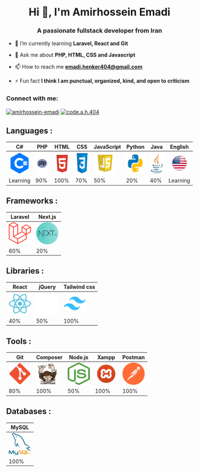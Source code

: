 <h1 align="center">Hi 👋, I'm Amirhossein Emadi</h1>
<h3 align="center">A passionate fullstack developer from Iran</h3>

- 🌱 I’m currently learning **Laravel, React and Git**

- 💬 Ask me about **PHP, HTML, CSS and Javascript**

- 📫 How to reach me **emadi.henker404@gmail.com**

- ⚡ Fun fact **I think I am punctual, organized, kind, and open to criticism**

<h3 align="left">Connect with me:</h3>
<p align="left">
<a href="https://stackoverflow.com/users/22668974" target="blank"><img align="center" src="https://raw.githubusercontent.com/rahuldkjain/github-profile-readme-generator/master/src/images/icons/Social/stack-overflow.svg" alt="amirhossein-emadi" height="30" width="40" /></a>
<a href="https://instagram.com/code.a.h.404" target="blank"><img align="center" src="https://raw.githubusercontent.com/rahuldkjain/github-profile-readme-generator/master/src/images/icons/Social/instagram.svg" alt="code.a.h.404" height="30" width="40" /></a></p>

## Languages :

| C#                                                                         | PHP                                                                  | HTML                                                                    | CSS                                                                  | JavaScript                                                                | Python                                                                        | Java                                                                    | English                                                          |
| -------------------------------------------------------------------------- | -------------------------------------------------------------------- | ----------------------------------------------------------------------- | -------------------------------------------------------------------- | ------------------------------------------------------------------------- | ----------------------------------------------------------------------------- | ----------------------------------------------------------------------- | ---------------------------------------------------------------- |
| <img src="cSharpIcon.png" alt="C Sharp" title="C#" width="60" height="60"> | <img src="phpIcon.png" alt="php" title="PHP" width="60" height="60"> | <img src="htmlIcon.png" alt="html" title="HTML" width="60" height="60"> | <img src="cssIcon.png" alt="css" title="CSS" width="60" height="60"> | <img src="jsIcon.png" alt="js" title="JavaScript" width="60" height="60"> | <img src="pythonIcon.png" alt="python" title="Python" width="60" height="60"> | <img src="javaIcon.png" alt="java" title="Java" width="60" height="60"> | <img src="english.png" alt="english" title="English" width="60"> |
| Learning                                                                   | 90%                                                                  | 100%                                                                    | 70%                                                                  | 50%                                                                       | 20%                                                                           | 40%                                                                     | Learning                                                         |

## Frameworks :

| Laravel                                                                          | Next.js                                                                         |
| -------------------------------------------------------------------------------- | ------------------------------------------------------------------------------- |
| <img src="laravelIcon.png" alt="laravel" title="Laravel" width="60" height="60"> | <img src="nextJsIcon.webp" alt="next.js" title="NextJs" width="60" height="60"> |
| 60%                                                                              | 20%                                                                             |

## Libraries :

| React                                                                       | jQuery                                                                        | Tailwind css                                                                       |
| --------------------------------------------------------------------------- | ----------------------------------------------------------------------------- | ---------------------------------------------------------------------------------- |
| <img src="reactIcon.webp" alt="react" title="React" width="60" height="60"> | <img src="jqueryIcon.png" alt="jQuery" title="JQuery" width="60" height="60"> | <img src="tailwindCssIcon.png" alt="tailwind css" title="Tailwind css" width="60"> |
| 40%                                                                         | 50%                                                                           | 100%                                                                               |

## Tools :

| Git                                                                  | Composer                                                                            | Node.js                                                                         | Xampp                                                                      | Postman                                                                          |
| -------------------------------------------------------------------- | ----------------------------------------------------------------------------------- | ------------------------------------------------------------------------------- | -------------------------------------------------------------------------- | -------------------------------------------------------------------------------- |
| <img src="gitIcon.png" alt="git" title="Git" width="60" height="60"> | <img src="composerIcon.png" alt="composer" title="Composer" width="60" height="60"> | <img src="nodejsIcon.png" alt="node.js" title="Node.js" width="60" height="60"> | <img src="xamppIcon.png" alt="xampp" title="Xampp" width="60" height="60"> | <img src="postmanIcon.png" alt="postman" title="Postman" width="60" height="60"> |
| 80%                                                                  | 100%                                                                                | 50%                                                                             | 100%                                                                       | 100%                                                                             |

## Databases :

| MySQL                                                                      |
| -------------------------------------------------------------------------- |
| <img src="mysqlIcon.png" alt="mysql" title="MySQL" width="60" height="60"> |
| 100%                                                                       |
